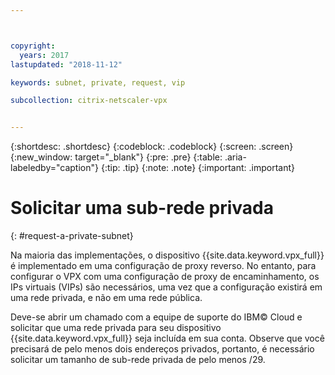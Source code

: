 ```yaml
---



copyright:
  years: 2017
lastupdated: "2018-11-12"

keywords: subnet, private, request, vip

subcollection: citrix-netscaler-vpx


---
```


{:shortdesc: .shortdesc}
{:codeblock: .codeblock}
{:screen: .screen}
{:new_window: target="_blank"}
{:pre: .pre}
{:table: .aria-labeledby="caption"}
{:tip: .tip}
{:note: .note}
{:important: .important}

# Solicitar uma sub-rede privada
{: #request-a-private-subnet}

Na maioria das implementações, o dispositivo {{site.data.keyword.vpx_full}} é implementado em uma configuração de proxy reverso. No entanto, para configurar o VPX com uma configuração de proxy de encaminhamento, os IPs virtuais (VIPs) são necessários, uma vez que a configuração existirá em uma rede privada, e não em uma rede pública.

Deve-se abrir um chamado com a equipe de suporte do IBM© Cloud e solicitar que uma rede privada para seu dispositivo {{site.data.keyword.vpx_full}} seja incluída em sua conta. Observe que você precisará de pelo menos dois endereços privados, portanto, é necessário solicitar um tamanho de sub-rede privada de pelo menos /29.  
